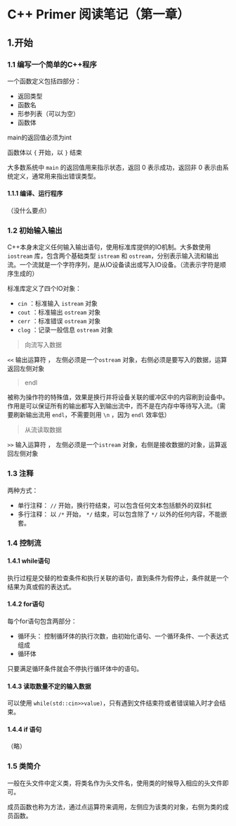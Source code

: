 # C++ Primer 阅读笔记（第一章）
## 1.开始
### 1.1 编写一个简单的C++程序
一个函数定义包括四部分：

- 返回类型
- 函数名
- 形参列表（可以为空）
- 函数体

main的返回值必须为int

函数体以 `{` 开始，以 `}` 结束

大多数系统中 `main` 的返回值用来指示状态，返回 0 表示成功，返回非 0 表示由系统定义，通常用来指出错误类型。

#### 1.1.1 编译、运行程序
（没什么要点）

### 1.2 初始输入输出
C++本身未定义任何输入输出语句，使用标准库提供的IO机制。大多数使用 `iostream` 库，包含两个基础类型 `istream` 和 `ostream`，分别表示输入流和输出流。一个流就是一个字符序列，是从IO设备读出或写入IO设备。（流表示字符是顺序生成的）

标准库定义了四个IO对象：

- `cin`  ：标准输入 `istream` 对象
- `cout` ：标准输出 `ostream` 对象
- `cerr` ：标准错误 `ostream` 对象
- `clog` ：记录一般信息 `ostream` 对象 

> 向流写入数据

`<<` 输出运算符 ， 左侧必须是一个`ostream` 对象，右侧必须是要写入的数据，运算返回左侧对象

> endl

被称为操作符的特殊值，效果是换行并将设备关联的缓冲区中的内容刷到设备中。作用是可以保证所有的输出都写入到输出流中，而不是在内存中等待写入流。（需要刷新输出流用 `endl`，不需要则用 `\n` ，因为 `endl` 效率低）

> 从流读取数据

`>>` 输入运算符 ， 左侧必须是一个`istream` 对象，右侧是接收数据的对象，运算返回左侧对象

### 1.3 注释
两种方式：

- 单行注释： `//` 开始，换行符结束，可以包含任何文本包括额外的双斜杠
- 多行注释： 以 `/*` 开始， `*/` 结束，可以包含除了 `*/` 以外的任何内容，不能嵌套。

### 1.4 控制流
#### 1.4.1 while语句
执行过程是交替的检查条件和执行关联的语句，直到条件为假停止，条件就是一个结果为真或假的表达式。

#### 1.4.2 for语句
每个for语句包含两部分：

- 循环头： 控制循环体的执行次数，由初始化语句、一个循环条件、一个表达式组成
- 循环体

只要满足循环条件就会不停执行循环体中的语句。

#### 1.4.3 读取数量不定的输入数据
可以使用 `while(std::cin>>value)`，只有遇到文件结束符或者错误输入时才会结束。

#### 1.4.4 if 语句
（略）

### 1.5 类简介
一般在头文件中定义类，将类名作为头文件名，使用类的时候导入相应的头文件即可。

成员函数也称为方法，通过点运算符来调用，左侧应为该类的对象，右侧为类的成员函数。